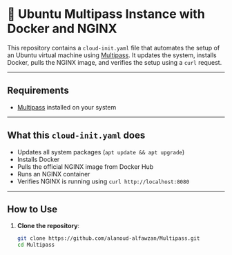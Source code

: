 # 🚀 Ubuntu Multipass Instance with Docker and NGINX

This repository contains a `cloud-init.yaml` file that automates the setup of an Ubuntu virtual machine using [Multipass](https://multipass.run/). It updates the system, installs Docker, pulls the NGINX image, and verifies the setup using a `curl` request.

---

## Requirements

- [Multipass](https://multipass.run/) installed on your system

---

## What this `cloud-init.yaml` does

- Updates all system packages (`apt update && apt upgrade`)
- Installs Docker
- Pulls the official NGINX image from Docker Hub
- Runs an NGINX container
- Verifies NGINX is running using `curl http://localhost:8080`

---

## How to Use

1. **Clone the repository**:
   ```bash
   git clone https://github.com/alanoud-alfawzan/Multipass.git
   cd Multipass
